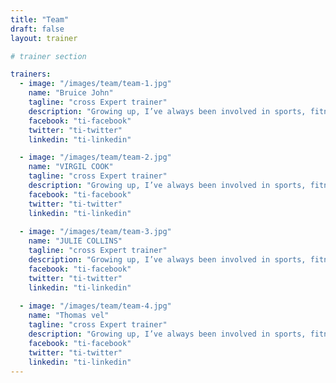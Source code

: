 ```yaml
---
title: "Team"
draft: false
layout: trainer

# trainer section

trainers: 
  - image: "/images/team/team-1.jpg"
    name: "Bruice John"
    tagline: "cross Expert trainer"
    description: "Growing up, I’ve always been involved in sports, fitness and athleticism in general. It got a whole new meaning for me as in 2007 I had an injury."
    facebook: "ti-facebook"
    twitter: "ti-twitter"
    linkedin: "ti-linkedin"

  - image: "/images/team/team-2.jpg"
    name: "VIRGIL COOK"
    tagline: "cross Expert trainer"
    description: "Growing up, I’ve always been involved in sports, fitness and athleticism in general. It got a whole new meaning for me as in 2007 I had an injury."
    facebook: "ti-facebook"
    twitter: "ti-twitter"
    linkedin: "ti-linkedin"
    
  - image: "/images/team/team-3.jpg"
    name: "JULIE COLLINS"
    tagline: "cross Expert trainer"
    description: "Growing up, I’ve always been involved in sports, fitness and athleticism in general. It got a whole new meaning for me as in 2007 I had an injury."
    facebook: "ti-facebook"
    twitter: "ti-twitter"
    linkedin: "ti-linkedin"
    
  - image: "/images/team/team-4.jpg"
    name: "Thomas vel"
    tagline: "cross Expert trainer"
    description: "Growing up, I’ve always been involved in sports, fitness and athleticism in general. It got a whole new meaning for me as in 2007 I had an injury." 
    facebook: "ti-facebook"
    twitter: "ti-twitter"
    linkedin: "ti-linkedin"
---
```

